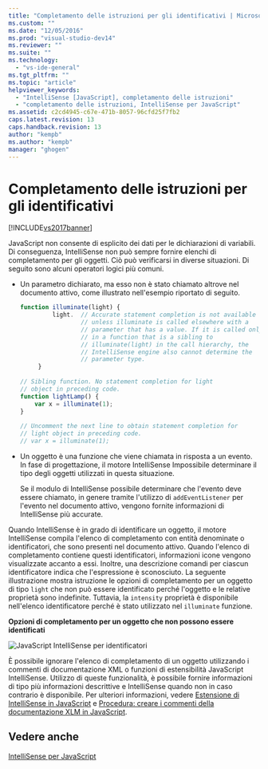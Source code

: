 ```yaml
---
title: "Completamento delle istruzioni per gli identificativi | Microsoft Docs"
ms.custom: ""
ms.date: "12/05/2016"
ms.prod: "visual-studio-dev14"
ms.reviewer: ""
ms.suite: ""
ms.technology: 
  - "vs-ide-general"
ms.tgt_pltfrm: ""
ms.topic: "article"
helpviewer_keywords: 
  - "IntelliSense [JavaScript], completamento delle istruzioni"
  - "completamento delle istruzioni, IntelliSense per JavaScript"
ms.assetid: c2cd4945-c67e-471b-8057-96cfd25f7fb2
caps.latest.revision: 13
caps.handback.revision: 13
author: "kempb"
ms.author: "kempb"
manager: "ghogen"
---
```

# Completamento delle istruzioni per gli identificativi
[!INCLUDE[vs2017banner](../code-quality/includes/vs2017banner.md)]

JavaScript non consente di esplicito dei dati per le dichiarazioni di variabili.  Di conseguenza, IntelliSense non può sempre fornire elenchi di completamento per gli oggetti.  Ciò può verificarsi in diverse situazioni.  Di seguito sono alcuni operatori logici più comuni.  
  
-   Un parametro dichiarato, ma esso non è stato chiamato altrove nel documento attivo, come illustrato nell'esempio riportato di seguito.  
  
    ```javascript  
    function illuminate(light) {  
             light.  // Accurate statement completion is not available   
                     // unless illuminate is called elsewhere with a   
                     // parameter that has a value. If it is called only  
                     // in a function that is a sibling to   
                     // illuminate(light) in the call hierarchy, the   
                     // IntelliSense engine also cannot determine the   
                     // parameter type.  
         }  
  
    // Sibling function. No statement completion for light   
    // object in preceding code.  
    function lightLamp() {  
        var x = illuminate(1);  
    }  
  
    // Uncomment the next line to obtain statement completion for  
    // light object in preceding code.  
    // var x = illuminate(1);  
    ```  
  
-   Un oggetto è una funzione che viene chiamata in risposta a un evento.  In fase di progettazione, il motore IntelliSense Impossibile determinare il tipo degli oggetti utilizzati in questa situazione.  
  
     Se il modulo di IntelliSense possibile determinare che l'evento deve essere chiamato, in genere tramite l'utilizzo di `addEventListener` per l'evento nel documento attivo, vengono fornite informazioni di IntelliSense più accurate.  
  
 Quando IntelliSense è in grado di identificare un oggetto, il motore IntelliSense compila l'elenco di completamento con entità denominate o identificatori, che sono presenti nel documento attivo.  Quando l'elenco di completamento contiene questi identificatori, informazioni icone vengono visualizzate accanto a essi.  Inoltre, una descrizione comandi per ciascun identificatore indica che l'espressione è sconosciuto.  La seguente illustrazione mostra istruzione le opzioni di completamento per un oggetto di tipo `light` che non può essere identificato perché l'oggetto e le relative proprietà sono indefinite.  Tuttavia, la `intensity` proprietà è disponibile nell'elenco identificatore perché è stato utilizzato nel `illuminate` funzione.  
  
 **Opzioni di completamento per un oggetto che non possono essere identificati**  
  
 ![JavaScript IntelliSense per identificatori](../ide/media/js_intellisense_identifiers.png "js\_intellisense\_identifiers")  
  
 È possibile ignorare l'elenco di completamento di un oggetto utilizzando i commenti di documentazione XML o funzioni di estensibilità JavaScript IntelliSense.  Utilizzo di queste funzionalità, è possibile fornire informazioni di tipo più informazioni descrittive e IntelliSense quando non in caso contrario è disponibile.  Per ulteriori informazioni, vedere [Estensione di IntelliSense in JavaScript](../ide/extending-javascript-intellisense.md) e [Procedura: creare i commenti della documentazione XLM in JavaScript](../ide/create-xml-documentation-comments-for-javascript-intellisense.md).  
  
## Vedere anche  
 [IntelliSense per JavaScript](../ide/javascript-intellisense.md)